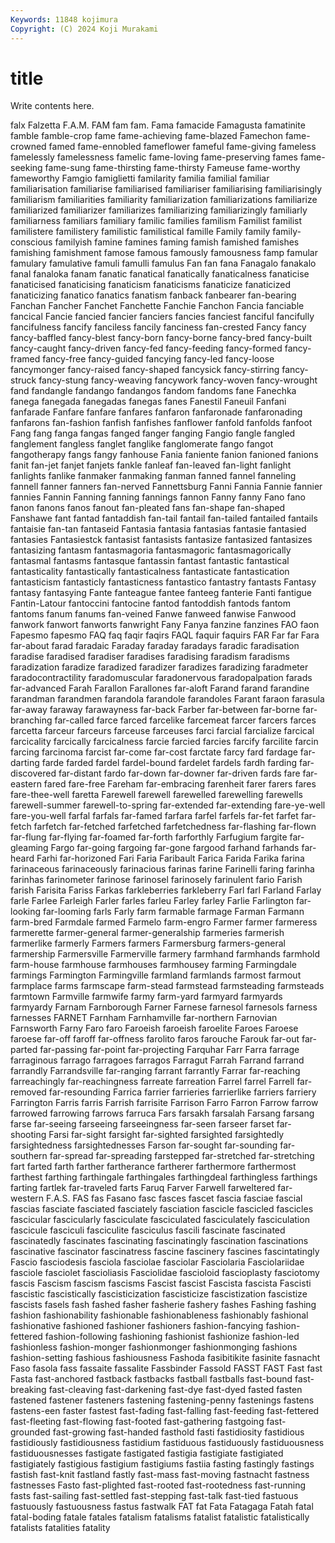 ```yaml
---
Keywords: 11848 kojimura
Copyright: (C) 2024 Koji Murakami
---
```


# title

Write contents here.



falx Falzetta F.A.M. FAM fam fam. Fama
famacide Famagusta famatinite famble famble-crop fame fame-achieving fame-blazed Famechon fame-crowned
famed fame-ennobled fameflower fameful fame-giving fameless famelessly famelessness famelic fame-loving
fame-preserving fames fame-seeking fame-sung fame-thirsting fame-thirsty Fameuse fame-worthy fameworthy Famgio
famiglietti familarity familia familial familiar familiarisation familiarise familiarised familiariser familiarising
familiarisingly familiarism familiarities familiarity familiarization familiarizations familiarize familiarized familiarizer familiarizes
familiarizing familiarizingly familiarly familiarness familiars familiary familic families familism Familist
familist familistere familistery familistic familistical famille Family family family-conscious familyish
famine famines faming famish famished famishes famishing famishment famose famous
famously famousness famp famular famulary famulative famuli famulli famulus Fan
fan fana Fanagalo fanakalo fanal fanaloka fanam fanatic fanatical fanatically
fanaticalness fanaticise fanaticised fanaticising fanaticism fanaticisms fanaticize fanaticized fanaticizing fanatico
fanatics fanatism fanback fanbearer fan-bearing Fanchan Fancher Fanchet Fanchette Fanchie
Fanchon Fancia fanciable fancical Fancie fancied fancier fanciers fancies fanciest
fanciful fancifully fancifulness fancify fanciless fancily fanciness fan-crested Fancy fancy
fancy-baffled fancy-blest fancy-born fancy-borne fancy-bred fancy-built fancy-caught fancy-driven fancy-fed fancy-feeding
fancy-formed fancy-framed fancy-free fancy-guided fancying fancy-led fancy-loose fancymonger fancy-raised fancy-shaped
fancysick fancy-stirring fancy-struck fancy-stung fancy-weaving fancywork fancy-woven fancy-wrought fand fandangle
fandango fandangos fandom fandoms fane Fanechka fanega fanegada fanegadas fanegas
fanes Fanestil Faneuil Fanfani fanfarade Fanfare fanfare fanfares fanfaron fanfaronade
fanfaronading fanfarons fan-fashion fanfish fanfishes fanflower fanfold fanfolds fanfoot Fang
fang fanga fangas fanged fanger fanging Fangio fangle fangled fanglement
fangless fanglet fanglike fanglomerate fango fangot fangotherapy fangs fangy fanhouse
Fania faniente fanion fanioned fanions fanit fan-jet fanjet fanjets fankle
fanleaf fan-leaved fan-light fanlight fanlights fanlike fanmaker fanmaking fanman fanned
fannel fanneling fannell fanner fanners fan-nerved Fannettsburg Fanni Fannia Fannie
fannier fannies Fannin Fanning fanning fannings fannon Fanny fanny Fano
fano fanon fanons fanos fanout fan-pleated fans fan-shape fan-shaped Fanshawe
fant fantad fantaddish fan-tail fantail fan-tailed fantailed fantails fantaisie fan-tan
fantaseid Fantasia fantasia fantasias fantasie fantasied fantasies Fantasiestck fantasist fantasists
fantasize fantasized fantasizes fantasizing fantasm fantasmagoria fantasmagoric fantasmagorically fantasmal fantasms
fantasque fantassin fantast fantastic fantastical fantasticality fantastically fantasticalness fantasticate fantastication
fantasticism fantasticly fantasticness fantastico fantastry fantasts Fantasy fantasy fantasying Fante
fanteague fantee fanteeg fanterie Fanti fantigue Fantin-Latour fantoccini fantocine fantod
fantoddish fantods fantom fantoms fanum fanums fan-veined Fanwe fanweed fanwise
Fanwood fanwork fanwort fanworts fanwright Fany Fanya fanzine fanzines FAO
faon Fapesmo fapesmo FAQ faq faqir faqirs FAQL faquir faquirs
FAR Far far Fara far-about farad faradaic Faraday faraday faradays
faradic faradisation faradise faradised faradiser faradises faradising faradism faradisms faradization
faradize faradized faradizer faradizes faradizing faradmeter faradocontractility faradomuscular faradonervous faradopalpation
farads far-advanced Farah Farallon Farallones far-aloft Farand farand farandine farandman
farandmen farandola farandole farandoles Farant faraon farasula far-away faraway farawayness
far-back Farber far-between far-borne far-branching far-called farce farced farcelike farcemeat
farcer farcers farces farcetta farceur farceurs farceuse farceuses farci farcial
farcialize farcical farcicality farcically farcicalness farcie farcied farcies farcify farcilite
farcin farcing farcinoma farcist far-come far-cost farctate farcy fard fardage
far-darting farde farded fardel fardel-bound fardelet fardels fardh farding far-discovered
far-distant fardo far-down far-downer far-driven fards fare far-eastern fared fare-free
Fareham far-embracing farenheit farer farers fares fare-thee-well faretta Farewell farewell
farewelled farewelling farewells farewell-summer farewell-to-spring far-extended far-extending fare-ye-well fare-you-well farfal
farfals far-famed farfara farfel farfels far-fet farfet far-fetch farfetch far-fetched
farfetched farfetchedness far-flashing far-flown far-flung far-flying far-foamed far-forth farforthly Farfugium
fargite far-gleaming Fargo far-going fargoing far-gone fargood farhand farhands far-heard
Farhi far-horizoned Fari Faria Faribault Farica Farida Farika farina farinaceous
farinaceously farinacious farinas farine Farinelli faring farinha farinhas farinometer farinose
farinosel farinosely farinulent fario Farish farish Farisita Fariss Farkas farkleberries
farkleberry Farl farl Farland Farlay farle Farlee Farleigh Farler farles
farleu Farley farley Farlie Farlington far-looking far-looming farls Farly farm
farmable farmage Farman Farmann farm-bred Farmdale farmed Farmelo farm-engro Farmer
farmer farmeress farmerette farmer-general farmer-generalship farmeries farmerish farmerlike farmerly Farmers
farmers Farmersburg farmers-general farmership Farmersville Farmerville farmery farmhand farmhands farmhold
farm-house farmhouse farmhouses farmhousey farming Farmingdale farmings Farmington Farmingville farmland
farmlands farmost farmout farmplace farms farmscape farm-stead farmstead farmsteading farmsteads
farmtown Farmville farmwife farmy farm-yard farmyard farmyards farmyardy Farnam Farnborough
Farner Farnese farnesol farnesols farness farnesses FARNET Farnham Farnhamville far-northern
Farnovian Farnsworth Farny Faro faro Faroeish faroeish faroelite Faroes Faroese
faroese far-off faroff far-offness farolito faros farouche Farouk far-out far-parted
far-passing far-point far-projecting Farquhar Farr Farra farrage farraginous farrago farragoes
farragos Farragut Farrah Farrand farrand farrandly Farrandsville far-ranging farrant farrantly
Farrar far-reaching farreachingly far-reachingness farreate farreation Farrel farrel Farrell far-removed
far-resounding Farrica farrier farrieries farrierlike farriers farriery Farrington Farris farris
Farrish farrisite Farrison Farro Farron Farrow farrow farrowed farrowing farrows
farruca Fars farsakh farsalah Farsang farsang farse far-seeing farseeing farseeingness
far-seen farseer farset far-shooting Farsi far-sight farsight far-sighted farsighted farsightedly
farsightedness farsightednesses Farson far-sought far-sounding far-southern far-spread far-spreading farstepped far-stretched
far-stretching fart farted farth farther fartherance fartherer farthermore farthermost farthest
farthing farthingale farthingales farthingdeal farthingless farthings farting fartlek far-traveled farts
Faruq Farver Farwell farweltered far-western F.A.S. FAS fas Fasano fasc
fasces fascet fascia fasciae fascial fascias fasciate fasciated fasciately fasciation
fascicle fascicled fascicles fascicular fascicularly fasciculate fasciculated fasciculately fasciculation fascicule
fasciculi fasciculite fasciculus fascili fascinate fascinated fascinatedly fascinates fascinating fascinatingly
fascination fascinations fascinative fascinator fascinatress fascine fascinery fascines fascintatingly Fascio
fasciodesis fasciola fasciolae fasciolar Fasciolaria Fasciolariidae fasciole fasciolet fascioliasis Fasciolidae
fascioloid fascioplasty fasciotomy fascis Fascism fascism fascisms Fascist fascist Fascista
fascista Fascisti fascistic fascistically fascisticization fascisticize fascistization fascistize fascists fasels
fash fashed fasher fasherie fashery fashes Fashing fashing fashion fashionability
fashionable fashionableness fashionably fashional fashionative fashioned fashioner fashioners fashion-fancying fashion-fettered
fashion-following fashioning fashionist fashionize fashion-led fashionless fashion-monger fashionmonger fashionmonging fashions
fashion-setting fashious fashiousness Fashoda fasibitikite fasinite fasnacht Faso fasola fass
fassaite fassalite Fassbinder Fassold FASST FAST Fast fast Fasta fast-anchored
fastback fastbacks fastball fastballs fast-bound fast-breaking fast-cleaving fast-darkening fast-dye fast-dyed
fasted fasten fastened fastener fasteners fastening fastening-penny fastenings fastens fastens-een
faster fastest fast-fading fast-falling fast-feeding fast-fettered fast-fleeting fast-flowing fast-footed fast-gathering
fastgoing fast-grounded fast-growing fast-handed fasthold fasti fastidiosity fastidious fastidiously fastidiousness
fastidium fastiduous fastiduously fastiduousness fastiduousnesses fastigate fastigated fastigia fastigiate fastigiated
fastigiately fastigious fastigium fastigiums fastiia fasting fastingly fastings fastish fast-knit
fastland fastly fast-mass fast-moving fastnacht fastness fastnesses Fasto fast-plighted fast-rooted
fast-rootedness fast-running fasts fast-sailing fast-settled fast-stepping fast-talk fast-tied fastuous fastuously
fastuousness fastus fastwalk FAT fat Fata Fatagaga Fatah fatal fatal-boding
fatale fatales fatalism fatalisms fatalist fatalistic fatalistically fatalists fatalities fatality
